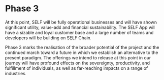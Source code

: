 # Phase 3

At this point, SELF will be fully operational businesses and will have shown significant utility, value-add and financial sustainability. The SELF App will have a sizable and loyal customer base and a large number of teams and developers will be building on SELF Chain.&#x20;

Phase 3 marks the realisation of the broader potential of the project and the continued march toward a future in which we establish an alternative to the present paradigm. The offerings we intend to release at this point in our journey will have profound effects on the sovereignty, productivity, and fulfillment of individuals, as well as far-reaching impacts on a range of industries.&#x20;
